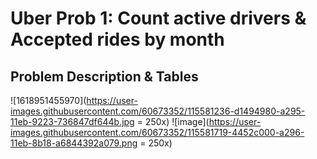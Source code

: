 # Uber Prob 1: Count active drivers & Accepted rides by month

## Problem Description & Tables
![1618951455970](https://user-images.githubusercontent.com/60673352/115581236-d1494980-a295-11eb-9223-736847df644b.jpg = 250x)
![image](https://user-images.githubusercontent.com/60673352/115581719-4452c000-a296-11eb-8b18-a6844392a079.png = 250x)
